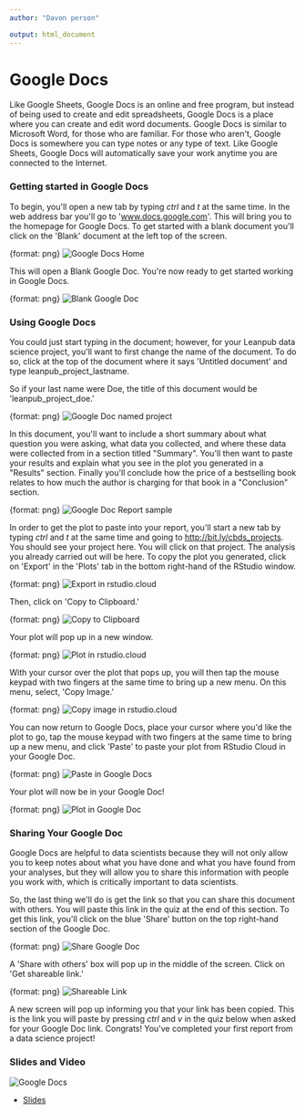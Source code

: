 ```yaml
---
author: "Davon person"

output: html_document
---
```




# Google Docs

Like Google Sheets, Google Docs is an online and free program, but instead of being used to create and edit spreadsheets, Google Docs is a place where you can create and edit word documents. Google Docs is similar to Microsoft Word, for those who are familiar. For those who aren't, Google Docs is somewhere you can type notes or any type of text. Like Google Sheets, Google Docs will automatically save your work anytime you are connected to the Internet.  

### Getting started in Google Docs
To begin, you'll open a new tab by typing _ctrl_ and _t_ at the same time. In the web address bar you'll go to 'www.docs.google.com'. This will bring you to the homepage for Google Docs. To get started with a blank document you'll click on the 'Blank' document at the left top of the screen.

{format: png}
![Google Docs Home](https://docs.google.com/presentation/d/13arBfuP1WFhTca0XCZNMBB7G1gxn8ZCJhpxsqdpDz_A/export/png?id=13arBfuP1WFhTca0XCZNMBB7G1gxn8ZCJhpxsqdpDz_A&pageid=g2bfdb07292_0_151)

This will open a Blank Google Doc. You're now ready to get started working in Google Docs.

{format: png}
![Blank Google Doc](https://docs.google.com/presentation/d/13arBfuP1WFhTca0XCZNMBB7G1gxn8ZCJhpxsqdpDz_A/export/png?id=13arBfuP1WFhTca0XCZNMBB7G1gxn8ZCJhpxsqdpDz_A&pageid=g2f978f5b06_0_3)

### Using Google Docs

You could just start typing in the document; however, for your Leanpub data science project, you'll want to first change the name of the document. To do so, click at the top of the document where it says 'Untitled document' and type leanpub_project_lastname.

So if your last name were Doe, the title of this document would be 'leanpub_project_doe.'

{format: png}
![Google Doc named project](https://docs.google.com/presentation/d/13arBfuP1WFhTca0XCZNMBB7G1gxn8ZCJhpxsqdpDz_A/export/png?id=13arBfuP1WFhTca0XCZNMBB7G1gxn8ZCJhpxsqdpDz_A&pageid=g2f978f5b06_0_11)

In this document, you'll want to include a short summary about what question you were asking, what data you collected, and where these data were collected from in a section titled "Summary". You'll then want to paste your results and explain what you see in the plot you generated in a "Results" section. Finally you'll conclude how the price of a bestselling book relates to how much the author is charging for that book in a "Conclusion" section.

{format: png}
![Google Doc Report sample](https://docs.google.com/presentation/d/13arBfuP1WFhTca0XCZNMBB7G1gxn8ZCJhpxsqdpDz_A/export/png?id=13arBfuP1WFhTca0XCZNMBB7G1gxn8ZCJhpxsqdpDz_A&pageid=g2f978f5b06_0_16)

In order to get the plot to paste into your report, you'll start a new tab by typing _ctrl_ and _t_ at the same time and going to http://bit.ly/cbds_projects. You should see your project here. You will click on that project. The analysis you already carried out will be here. To copy the plot you generated, click on 'Export' in the 'Plots' tab in the bottom right-hand of the RStudio window.

{format: png}
![Export in rstudio.cloud](https://docs.google.com/presentation/d/13arBfuP1WFhTca0XCZNMBB7G1gxn8ZCJhpxsqdpDz_A/export/png?id=13arBfuP1WFhTca0XCZNMBB7G1gxn8ZCJhpxsqdpDz_A&pageid=g2f978f5b06_0_22)

Then, click on 'Copy to Clipboard.'

{format: png}
![Copy to Clipboard](https://docs.google.com/presentation/d/13arBfuP1WFhTca0XCZNMBB7G1gxn8ZCJhpxsqdpDz_A/export/png?id=13arBfuP1WFhTca0XCZNMBB7G1gxn8ZCJhpxsqdpDz_A&pageid=g2f978f5b06_0_36)

Your plot will pop up in a new window.

{format: png}
![Plot in rstudio.cloud](https://docs.google.com/presentation/d/13arBfuP1WFhTca0XCZNMBB7G1gxn8ZCJhpxsqdpDz_A/export/png?id=13arBfuP1WFhTca0XCZNMBB7G1gxn8ZCJhpxsqdpDz_A&pageid=g2f978f5b06_0_41)

With your cursor over the plot that pops up, you will then tap the mouse keypad with two fingers at the same time to bring up a new menu. On this menu, select, 'Copy Image.'

{format: png}
![Copy image in rstudio.cloud](https://docs.google.com/presentation/d/13arBfuP1WFhTca0XCZNMBB7G1gxn8ZCJhpxsqdpDz_A/export/png?id=13arBfuP1WFhTca0XCZNMBB7G1gxn8ZCJhpxsqdpDz_A&pageid=g2f978f5b06_0_46)

You can now return to Google Docs, place your cursor where you'd like the plot to go, tap the mouse keypad with two fingers at the same time to bring up a new menu, and click 'Paste' to paste your plot from RStudio Cloud in your Google Doc.

{format: png}
![Paste in Google Docs](https://docs.google.com/presentation/d/13arBfuP1WFhTca0XCZNMBB7G1gxn8ZCJhpxsqdpDz_A/export/png?id=13arBfuP1WFhTca0XCZNMBB7G1gxn8ZCJhpxsqdpDz_A&pageid=g2f978f5b06_0_57)

Your plot will now be in your Google Doc!

{format: png}
![Plot in Google Doc](https://docs.google.com/presentation/d/13arBfuP1WFhTca0XCZNMBB7G1gxn8ZCJhpxsqdpDz_A/export/png?id=13arBfuP1WFhTca0XCZNMBB7G1gxn8ZCJhpxsqdpDz_A&pageid=g2f978f5b06_0_61)

### Sharing Your Google Doc

Google Docs are helpful to data scientists because they will not only allow you to keep notes about what you have done and what you have found from your analyses, but they will allow you to share this information with people you work with, which is critically important to data scientists.

So, the last thing we'll do is get the link so that you can share this document with others. You will paste this link in the quiz at the end of this section. To get this link, you'll click on the blue 'Share' button on the top right-hand section of the Google Doc.

{format: png}
![Share Google Doc](https://docs.google.com/presentation/d/13arBfuP1WFhTca0XCZNMBB7G1gxn8ZCJhpxsqdpDz_A/export/png?id=13arBfuP1WFhTca0XCZNMBB7G1gxn8ZCJhpxsqdpDz_A&pageid=g2f978f5b06_0_68)


A 'Share with others' box will pop up in the middle of the screen. Click on 'Get shareable link.'

{format: png}
![Shareable Link](https://docs.google.com/presentation/d/13arBfuP1WFhTca0XCZNMBB7G1gxn8ZCJhpxsqdpDz_A/export/png?id=13arBfuP1WFhTca0XCZNMBB7G1gxn8ZCJhpxsqdpDz_A&pageid=g2f978f5b06_0_72)

A new screen will pop up informing you that your link has been copied. This is the link you will paste by pressing _ctrl_ and _v_ in the quiz below when asked for your Google Doc link. Congrats! You've completed your first report from a data science project!

### Slides and Video

![Google Docs](https://youtu.be/p-594SFMNa4)

* [Slides](https://docs.google.com/presentation/d/13arBfuP1WFhTca0XCZNMBB7G1gxn8ZCJhpxsqdpDz_A/edit?usp=sharing)
